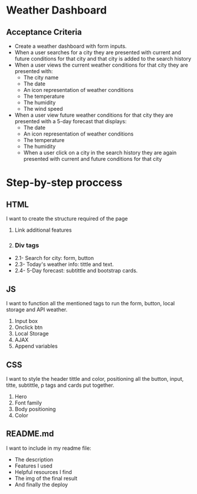 # Weather Dashboard

## Acceptance Criteria

* Create a weather dashboard with form inputs.
* When a user searches for a city they are presented with current and future conditions for that city and that city is added to the search history
* When a user views the current weather conditions for that city they are presented with:
    * The city name
    * The date
    * An icon representation of weather conditions
    * The temperature
    * The humidity
    * The wind speed
* When a user view future weather conditions for that city they are presented with a   5-day forecast that displays:
    * The date
    * An icon representation of weather conditions
    * The temperature
    * The humidity
    * When a user click on a city in the search history they are again presented with current and future conditions for that city

# Step-by-step proccess

## HTML

I want to create the structure required of the page 

1. Link additional features
2. ### Div tags
* 2.1- Search for city: form, button
* 2.3- Today's weather info: tittle and text.
* 2.4- 5-Day forecast: subtittle and bootstrap cards.

## JS

I want to function all the mentioned tags to run the form, button, local storage and API weather.

1. Input box 
2. Onclick btn
3. Local Storage
4. AJAX 
5. Append variables

## CSS
I want to style the header tittle and color, positioning all the button, input, titte, subtittle, p tags and cards put together.

1. Hero
2. Font family
3. Body positioning
4. Color

## README.md
I want to include in my readme file:
* The description
* Features I used
* Helpful resources I find
* The img of the final result
* And finally the deploy